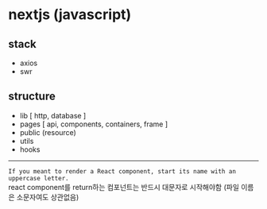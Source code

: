 
# nextjs (javascript)

## stack
- axios
- swr

## structure
- lib [ http, database ]
- pages [ api, components, containers, frame ]
- public (resource)
- utils
- hooks

<hr>

`If you meant to render a React component, start its name with an uppercase letter.` <br>
react component를 return하는 컴포넌트는 반드시 대문자로 시작해야함 (파일 이름은 소문자여도 상관없음)
